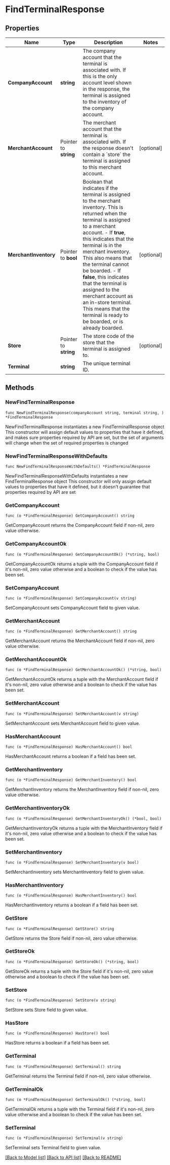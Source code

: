# FindTerminalResponse

## Properties

Name | Type | Description | Notes
------------ | ------------- | ------------- | -------------
**CompanyAccount** | **string** | The company account that the terminal is associated with. If this is the only account level shown in the response, the terminal is assigned to the inventory of the company account. | 
**MerchantAccount** | Pointer to **string** | The merchant account that the terminal is associated with. If the response doesn&#39;t contain a &#x60;store&#x60; the terminal is assigned to this merchant account. | [optional] 
**MerchantInventory** | Pointer to **bool** | Boolean that indicates if the terminal is assigned to the merchant inventory. This is returned when the terminal is assigned to a merchant account.  - If **true**, this indicates that the terminal is in the merchant inventory. This also means that the terminal cannot be boarded.  - If **false**, this indicates that the terminal is assigned to the merchant account as an in-store terminal. This means that the terminal is ready to be boarded, or is already boarded. | [optional] 
**Store** | Pointer to **string** | The store code of the store that the terminal is assigned to. | [optional] 
**Terminal** | **string** | The unique terminal ID. | 

## Methods

### NewFindTerminalResponse

`func NewFindTerminalResponse(companyAccount string, terminal string, ) *FindTerminalResponse`

NewFindTerminalResponse instantiates a new FindTerminalResponse object
This constructor will assign default values to properties that have it defined,
and makes sure properties required by API are set, but the set of arguments
will change when the set of required properties is changed

### NewFindTerminalResponseWithDefaults

`func NewFindTerminalResponseWithDefaults() *FindTerminalResponse`

NewFindTerminalResponseWithDefaults instantiates a new FindTerminalResponse object
This constructor will only assign default values to properties that have it defined,
but it doesn't guarantee that properties required by API are set

### GetCompanyAccount

`func (o *FindTerminalResponse) GetCompanyAccount() string`

GetCompanyAccount returns the CompanyAccount field if non-nil, zero value otherwise.

### GetCompanyAccountOk

`func (o *FindTerminalResponse) GetCompanyAccountOk() (*string, bool)`

GetCompanyAccountOk returns a tuple with the CompanyAccount field if it's non-nil, zero value otherwise
and a boolean to check if the value has been set.

### SetCompanyAccount

`func (o *FindTerminalResponse) SetCompanyAccount(v string)`

SetCompanyAccount sets CompanyAccount field to given value.


### GetMerchantAccount

`func (o *FindTerminalResponse) GetMerchantAccount() string`

GetMerchantAccount returns the MerchantAccount field if non-nil, zero value otherwise.

### GetMerchantAccountOk

`func (o *FindTerminalResponse) GetMerchantAccountOk() (*string, bool)`

GetMerchantAccountOk returns a tuple with the MerchantAccount field if it's non-nil, zero value otherwise
and a boolean to check if the value has been set.

### SetMerchantAccount

`func (o *FindTerminalResponse) SetMerchantAccount(v string)`

SetMerchantAccount sets MerchantAccount field to given value.

### HasMerchantAccount

`func (o *FindTerminalResponse) HasMerchantAccount() bool`

HasMerchantAccount returns a boolean if a field has been set.

### GetMerchantInventory

`func (o *FindTerminalResponse) GetMerchantInventory() bool`

GetMerchantInventory returns the MerchantInventory field if non-nil, zero value otherwise.

### GetMerchantInventoryOk

`func (o *FindTerminalResponse) GetMerchantInventoryOk() (*bool, bool)`

GetMerchantInventoryOk returns a tuple with the MerchantInventory field if it's non-nil, zero value otherwise
and a boolean to check if the value has been set.

### SetMerchantInventory

`func (o *FindTerminalResponse) SetMerchantInventory(v bool)`

SetMerchantInventory sets MerchantInventory field to given value.

### HasMerchantInventory

`func (o *FindTerminalResponse) HasMerchantInventory() bool`

HasMerchantInventory returns a boolean if a field has been set.

### GetStore

`func (o *FindTerminalResponse) GetStore() string`

GetStore returns the Store field if non-nil, zero value otherwise.

### GetStoreOk

`func (o *FindTerminalResponse) GetStoreOk() (*string, bool)`

GetStoreOk returns a tuple with the Store field if it's non-nil, zero value otherwise
and a boolean to check if the value has been set.

### SetStore

`func (o *FindTerminalResponse) SetStore(v string)`

SetStore sets Store field to given value.

### HasStore

`func (o *FindTerminalResponse) HasStore() bool`

HasStore returns a boolean if a field has been set.

### GetTerminal

`func (o *FindTerminalResponse) GetTerminal() string`

GetTerminal returns the Terminal field if non-nil, zero value otherwise.

### GetTerminalOk

`func (o *FindTerminalResponse) GetTerminalOk() (*string, bool)`

GetTerminalOk returns a tuple with the Terminal field if it's non-nil, zero value otherwise
and a boolean to check if the value has been set.

### SetTerminal

`func (o *FindTerminalResponse) SetTerminal(v string)`

SetTerminal sets Terminal field to given value.



[[Back to Model list]](../README.md#documentation-for-models) [[Back to API list]](../README.md#documentation-for-api-endpoints) [[Back to README]](../README.md)


